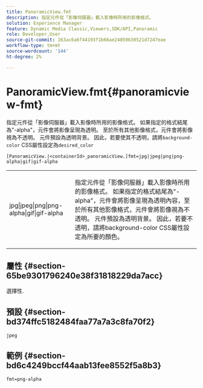 ```yaml
---
title: PanoramicView.fmt
description: 指定元件從「影像伺服器」載入影像時所用的影像格式。
solution: Experience Manager
feature: Dynamic Media Classic,Viewers,SDK/API,Panoramic
role: Developer,User
source-git-commit: 163ac6a6f44193f1b66ae24059630521d7247eae
workflow-type: tm+mt
source-wordcount: '144'
ht-degree: 2%

---
```


# PanoramicView.fmt{#panoramicview-fmt}

指定元件從「影像伺服器」載入影像時所用的影像格式。 如果指定的格式結尾為&quot;-alpha&quot;，元件會將影像呈現為透明。 至於所有其他影像格式，元件會將影像視為不透明。 元件預設為透明背景。 因此，若要使其不透明，請將`background-color` CSS屬性設定為`desired_color`

`[PanoramicView.|<containerId>_panoramicView.]fmt=jpg|jpeg|png|png-alpha|gif|gif-alpha`

<table id="table_AE7AAFA9B4374E31B51D06511EB96401"> 
 <tbody> 
  <tr> 
   <td colname="col1"> <p> <span class="codeph"> jpg|jpeg|png|png-alpha|gif|gif-alpha </span> </p> </td> 
   <td colname="col2"> <p> 指定元件從「影像伺服器」載入影像時所用的影像格式。 如果指定的格式結尾為"-alpha"，元件會將影像呈現為透明內容，至於所有其他影像格式，元件會將影像視為不透明。 元件預設為透明背景。 因此，若要不透明，請將background-color CSS屬性設定為所要的顏色。 </p> </td> 
  </tr> 
 </tbody> 
</table>

## 屬性 {#section-65be9301796240e38f31818229da7acc}

選擇性.

## 預設 {#section-bd374ffc5182484faa77a7a3c8fa70f2}

`jpeg`

## 範例 {#section-bd6c4249bccf44aab13fee8552f5a8b3}

`fmt=png-alpha`
